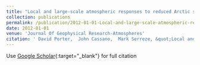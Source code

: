 ```yaml
---
title: "Local and large-scale atmospheric responses to reduced Arctic sea ice and ocean warming in the WRF model"
collection: publications
permalink: /publication/2012-01-01-Local-and-large-scale-atmospheric-responses-to-reduced-Arctic-sea-ice-and-ocean-warming-in-the-WRF-model
date: 2012-01-01
venue: 'Journal Of Geophysical Research-Atmospheres'
citation: ' David Porter,  John Cassano,  Mark Serreze, &quot;Local and large-scale atmospheric responses to reduced Arctic sea ice and ocean warming in the WRF model.&quot; Journal Of Geophysical Research-Atmospheres, 2012.'
---
```

Use [Google Scholar](https://scholar.google.com/scholar?q=Local+and+large+scale+atmospheric+responses+to+reduced+Arctic+sea+ice+and+ocean+warming+in+the+WRF+model){:target="_blank"} for full citation